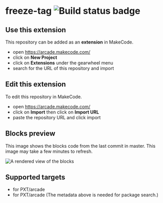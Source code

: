 # freeze-tag ![Build status badge](https://github.com/fangdude10/freeze-tag/workflows/MakeCode/badge.svg)



## Use this extension

This repository can be added as an **extension** in MakeCode.

* open https://arcade.makecode.com/
* click on **New Project**
* click on **Extensions** under the gearwheel menu
* search for the URL of this repository and import

## Edit this extension

To edit this repository in MakeCode.

* open https://arcade.makecode.com/
* click on **Import** then click on **Import URL**
* paste the repository URL and click import

## Blocks preview

This image shows the blocks code from the last commit in master.
This image may take a few minutes to refresh.

![A rendered view of the blocks](https://github.com/fangdude10/freeze-tag/raw/master/.makecode/blocks.png)

## Supported targets

* for PXT/arcade
* for PXT/arcade
(The metadata above is needed for package search.)

